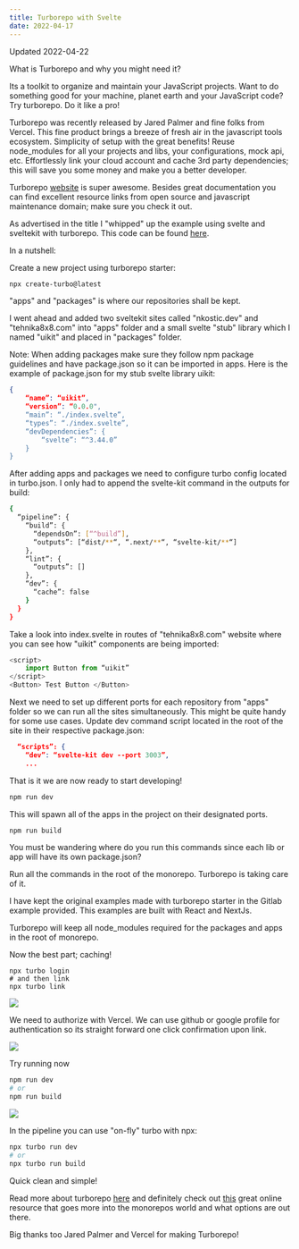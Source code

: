 ```yaml
---
title: Turborepo with Svelte
date: 2022-04-17
---
```


Updated 2022-04-22

What is Turborepo and why you might need it?

Its a toolkit to organize and maintain your JavaScript projects. Want to do something good for your machine, planet earth and your JavaScript code? Try turborepo. Do it like a pro!

Turborepo was recently released by Jared Palmer and fine folks from Vercel. This fine product brings a
breeze of fresh air in the javascript tools ecosystem. Simplicity of setup with the great benefits!
Reuse node_modules for all your projects and libs, your configurations, mock api, etc. 
Effortlessly link your cloud account and cache 3rd party dependencies; this will save you some
money and make you a better developer.

Turborepo [website](https://turborepo.org/) is super awesome. Besides great documentation you can find excellent resource links from open source and javascript maintenance domain; make sure you check it out.

As advertised in the title I "whipped" up the example using svelte and sveltekit with turborepo. This
code can be found [here](https://github.com/nkostic/sites-example).

In a nutshell:

Create a new project using turborepo starter:

```bash
npx create-turbo@latest
```

"apps" and "packages" is where our repositories shall be kept.

I went ahead and added two sveltekit sites called "nkostic.dev" and "tehnika8x8.com" into "apps" folder
and a small svelte "stub" library which I named "uikit" and placed in "packages" folder.

Note: When adding packages make sure they follow npm package guidelines and have package.json so it
can be imported in apps. Here is the example of package.json for my stub svelte library uikit:

```json
{
    “name”: “uikit”,
    “version”: “0.0.0",
    “main”: “./index.svelte”,
    “types”: “./index.svelte”,
    “devDependencies”: {
        “svelte”: “^3.44.0”
    }
}
```

After adding apps and packages we need to configure turbo config located in turbo.json. I only had
to append the svelte-kit command in the outputs for build:

```sh
{
  “pipeline”: {
    “build”: {
      “dependsOn”: [“^build”],
      “outputs”: [“dist/**“, “.next/**“, “svelte-kit/**“]
    },
    “lint”: {
      “outputs”: []
    },
    “dev”: {
      “cache”: false
    }
  }
}
```

Take a look into index.svelte in routes of "tehnika8x8.com" website where you can see how "uikit"
components are being imported:

```js
<script>
    import Button from “uikit”
</script>
<Button> Test Button </Button>
```

Next we need to set up different ports for each repository from "apps" folder so we can run all the
sites simultaneously. This might be quite handy for some use cases. Update dev command script
located in the root of the site in their respective package.json:

```json
  “scripts”: {
    “dev”: “svelte-kit dev --port 3003”,
    ...
```

That is it we are now ready to start developing!

```sh
npm run dev
```

This will spawn all of the apps in the project on their designated ports.

```sh
npm run build
```

You must be wandering where do you run this commands since each lib or app will have its own
package.json?

Run all the commands in the root of the monorepo. Turborepo is taking care of it.

I have kept the original examples made with turborepo starter in the Gitlab example provided. This
examples are built with React and NextJs.

Turborepo will keep all node_modules required for the packages and apps in the root of monorepo.

Now the best part; caching!

```
npx turbo login
# and then link
npx turbo link
```

<img src="/turborepo-link-step1.png">

We need to authorize with Vercel. We can use github or google profile for authentication so its straight forward one click confirmation upon link.

<img src="/turborepo-link.png">

Try running now
```sh
npm run dev
# or
npm run build  
```

<img src="/turborepo-cached.png">


In the pipeline you can use "on-fly" turbo with npx:
```sh
npx turbo run dev
# or
npx turbo run build  
```

Quick clean and simple!

Read more about turborepo [here](https://turborepo.org/docs) and definitely check out
[this](https://monorepo.tools/) great online resource that goes more into the monorepos world and
what options are out there.

Big thanks too Jared Palmer and Vercel for making Turborepo!
